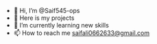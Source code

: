 - 👋 Hi, I’m @Saif545-ops
- 👀 Here is my projects 
- 🌱 I’m currently learning new skills 
- 📫 How to reach me saifali0662633@gmail.com

<!---
Saif545-ops/Saif545-ops is a ✨ special ✨ repository because its `README.md` (this file) appears on your GitHub profile.
You can click the Preview link to take a look at your changes.
--->
